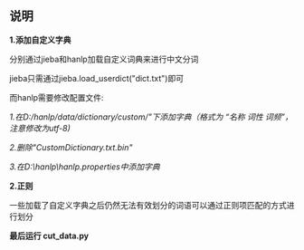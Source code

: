 ## 说明

**1.添加自定义字典**

分别通过jieba和hanlp加载自定义词典来进行中文分词

jieba只需通过jieba.load_userdict("dict.txt")即可

而hanlp需要修改配置文件:

*1.在D:/hanlp/data/dictionary/custom/"下添加字典（格式为 “名称 词性 词频”，注意修改为utf-8)*

*2.删除"CustomDictionary.txt.bin"*

*3.在D:\hanlp\hanlp.properties中添加字典*

**2.正则**

一些加载了自定义字典之后仍然无法有效划分的词语可以通过正则项匹配的方式进行划分



**最后运行 cut_data.py**
